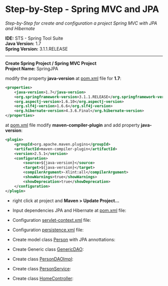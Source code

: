 Step-by-Step - Spring MVC and JPA
=================================

*Step-by-Step for create and configuration a project Spring MVC with JPA and Hibernate*

**IDE:** STS - Spring Tool Suite  
**Java Version:** 1.7  
**Spring Version:** 3.1.1.RELEASE  

---------------------------------

**Create Spring Project / Spring MVC Project**  
**Project Name:** SpringJPA

modify the property **java-version** at [pom.xml](pom.xml) file for **1.7**: 
```xml
<properties>
	<java-version>1.7</java-version>
	<org.springframework-version>3.1.1.RELEASE</org.springframework-version>
	<org.aspectj-version>1.6.10</org.aspectj-version>
	<org.slf4j-version>1.6.6</org.slf4j-version>
	<org.hibernate-version>4.3.6.Final</org.hibernate-version>
</properties>
```

at [pom.xml](pom.xml) file modify **maven-compiler-plugin** and add property **java-version**:  
```xml
<plugin>
	<groupId>org.apache.maven.plugins</groupId>
	<artifactId>maven-compiler-plugin</artifactId>
	<version>2.5.1</version>
	<configuration>
	    <source>${java-version}</source>
	    <target>${java-version}</target>
	    <compilerArgument>-Xlint:all</compilerArgument>
	    <showWarnings>true</showWarnings>
	    <showDeprecation>true</showDeprecation>
	</configuration>
</plugin>
```  

+ right click at project and **Maven > Update Project...**  

+ Input dependencies JPA and Hibernate at [pom.xml](pom.xml) file:  

+ Configuration [servlet-context.xml](servlet-context.xml) file:  

+ Configuration [persistence.xml](persistence.xml) file:

+ Create model class [Person](Person.java) with JPA annottations:    

+ Create Generic class [GenericDAO](GenericDAO.java):    

+ Create class [PersonDAOImpl](PersonDAOImpl.java):    

+ Create class [PersonService](PersonService.java):  

+ Create class [HomeController](HomeController.java):  

